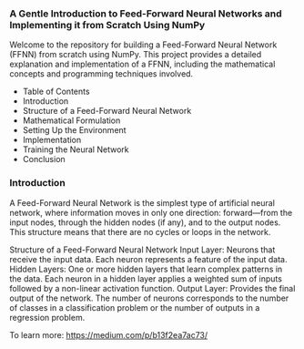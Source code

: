 ### A Gentle Introduction to Feed-Forward Neural Networks and Implementing it from Scratch Using NumPy
Welcome to the repository for building a Feed-Forward Neural Network (FFNN) from scratch using NumPy. This project provides a detailed explanation and implementation of a FFNN, including the mathematical concepts and programming techniques involved.

- Table of Contents
- Introduction
- Structure of a Feed-Forward Neural Network
- Mathematical Formulation
- Setting Up the Environment
- Implementation
- Training the Neural Network
- Conclusion

### Introduction
A Feed-Forward Neural Network is the simplest type of artificial neural network, where information moves in only one direction: forward—from the input nodes, through the hidden nodes (if any), and to the output nodes. This structure means that there are no cycles or loops in the network.

Structure of a Feed-Forward Neural Network
Input Layer: Neurons that receive the input data. Each neuron represents a feature of the input data.
Hidden Layers: One or more hidden layers that learn complex patterns in the data. Each neuron in a hidden layer applies a weighted sum of inputs followed by a non-linear activation function.
Output Layer: Provides the final output of the network. The number of neurons corresponds to the number of classes in a classification problem or the number of outputs in a regression problem.

To learn more: https://medium.com/p/b13f2ea7ac73/
